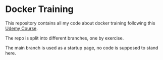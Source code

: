 # Docker Training

This repository contains all my code about docker training following this [Udemy Course](https://www.udemy.com/course/docker-mastery).

The repo is split into different branches, one by exercise.

The main branch is used as a startup page, no code is supposed to stand here.
